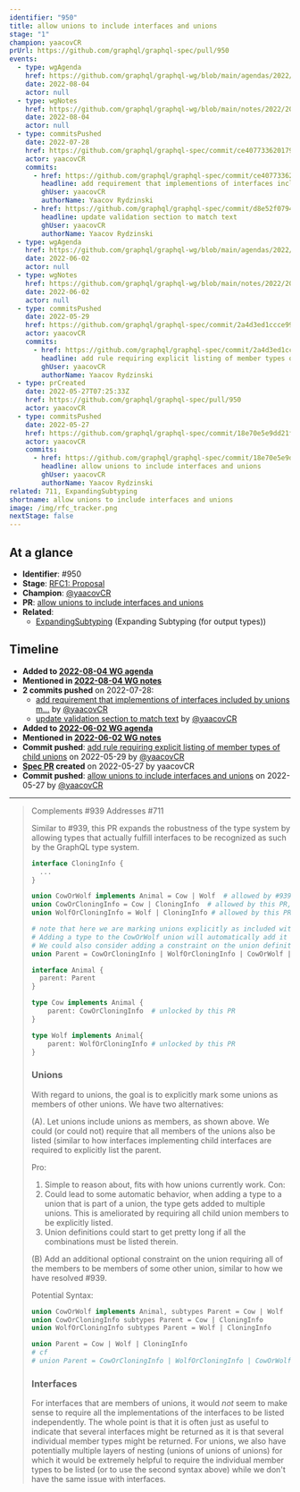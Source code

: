 ```yaml
---
identifier: "950"
title: allow unions to include interfaces and unions
stage: "1"
champion: yaacovCR
prUrl: https://github.com/graphql/graphql-spec/pull/950
events:
  - type: wgAgenda
    href: https://github.com/graphql/graphql-wg/blob/main/agendas/2022/2022-08-04.md
    date: 2022-08-04
    actor: null
  - type: wgNotes
    href: https://github.com/graphql/graphql-wg/blob/main/notes/2022/2022-08-04.md
    date: 2022-08-04
    actor: null
  - type: commitsPushed
    date: 2022-07-28
    href: https://github.com/graphql/graphql-spec/commit/ce4077336201792e8b2792eb77ce712bf9e0a598
    actor: yaacovCR
    commits:
      - href: https://github.com/graphql/graphql-spec/commit/ce4077336201792e8b2792eb77ce712bf9e0a598
        headline: add requirement that implementions of interfaces included by unions m…
        ghUser: yaacovCR
        authorName: Yaacov Rydzinski
      - href: https://github.com/graphql/graphql-spec/commit/d8e52f0794423b32874e8c6972211e3dcf5e027f
        headline: update validation section to match text
        ghUser: yaacovCR
        authorName: Yaacov Rydzinski
  - type: wgAgenda
    href: https://github.com/graphql/graphql-wg/blob/main/agendas/2022/2022-06-02.md
    date: 2022-06-02
    actor: null
  - type: wgNotes
    href: https://github.com/graphql/graphql-wg/blob/main/notes/2022/2022-06-02.md
    date: 2022-06-02
    actor: null
  - type: commitsPushed
    date: 2022-05-29
    href: https://github.com/graphql/graphql-spec/commit/2a4d3ed1ccce99ec6a1aa9e954107b9652b0bb01
    actor: yaacovCR
    commits:
      - href: https://github.com/graphql/graphql-spec/commit/2a4d3ed1ccce99ec6a1aa9e954107b9652b0bb01
        headline: add rule requiring explicit listing of member types of child unions
        ghUser: yaacovCR
        authorName: Yaacov Rydzinski
  - type: prCreated
    date: 2022-05-27T07:25:33Z
    href: https://github.com/graphql/graphql-spec/pull/950
    actor: yaacovCR
  - type: commitsPushed
    date: 2022-05-27
    href: https://github.com/graphql/graphql-spec/commit/18e70e5e9dd21f533c2e08cd3ad6a51154c495dd
    actor: yaacovCR
    commits:
      - href: https://github.com/graphql/graphql-spec/commit/18e70e5e9dd21f533c2e08cd3ad6a51154c495dd
        headline: allow unions to include interfaces and unions
        ghUser: yaacovCR
        authorName: Yaacov Rydzinski
related: 711, ExpandingSubtyping
shortname: allow unions to include interfaces and unions
image: /img/rfc_tracker.png
nextStage: false
---
```


## At a glance

- **Identifier**: #950
- **Stage**: [RFC1: Proposal](https://github.com/graphql/graphql-spec/blob/main/CONTRIBUTING.md#stage-1-proposal)
- **Champion**: [@yaacovCR](https://github.com/yaacovCR)
- **PR**: [allow unions to include interfaces and unions](https://github.com/graphql/graphql-spec/pull/950)
- **Related**:
  - [ExpandingSubtyping](/rfcs/ExpandingSubtyping "Expanding Subtyping (for output types) / RFC0") (Expanding Subtyping (for output types))

<!-- BEGIN_CUSTOM_TEXT -->



<!-- END_CUSTOM_TEXT -->

## Timeline

- **Added to [2022-08-04 WG agenda](https://github.com/graphql/graphql-wg/blob/main/agendas/2022/2022-08-04.md)**
- **Mentioned in [2022-08-04 WG notes](https://github.com/graphql/graphql-wg/blob/main/notes/2022/2022-08-04.md)**
- **2 commits pushed** on 2022-07-28:
  - [add requirement that implementions of interfaces included by unions m…](https://github.com/graphql/graphql-spec/commit/ce4077336201792e8b2792eb77ce712bf9e0a598) by [@yaacovCR](https://github.com/yaacovCR)
  - [update validation section to match text](https://github.com/graphql/graphql-spec/commit/d8e52f0794423b32874e8c6972211e3dcf5e027f) by [@yaacovCR](https://github.com/yaacovCR)
- **Added to [2022-06-02 WG agenda](https://github.com/graphql/graphql-wg/blob/main/agendas/2022/2022-06-02.md)**
- **Mentioned in [2022-06-02 WG notes](https://github.com/graphql/graphql-wg/blob/main/notes/2022/2022-06-02.md)**
- **Commit pushed**: [add rule requiring explicit listing of member types of child unions](https://github.com/graphql/graphql-spec/commit/2a4d3ed1ccce99ec6a1aa9e954107b9652b0bb01) on 2022-05-29 by [@yaacovCR](https://github.com/yaacovCR)
- **[Spec PR](https://github.com/graphql/graphql-spec/pull/950) created** on 2022-05-27 by yaacovCR
- **Commit pushed**: [allow unions to include interfaces and unions](https://github.com/graphql/graphql-spec/commit/18e70e5e9dd21f533c2e08cd3ad6a51154c495dd) on 2022-05-27 by [@yaacovCR](https://github.com/yaacovCR)

<!-- VERBATIM -->

---

> Complements #939
> Addresses #711
> 
> Similar to #939, this PR expands the robustness of the type system by allowing types that actually fulfill interfaces to be recognized as such by the GraphQL type system.
> 
> ```graphql
> interface CloningInfo {
>   ...
> }
> 
> union CowOrWolf implements Animal = Cow | Wolf  # allowed by #939
> union CowOrCloningInfo = Cow | CloningInfo  # allowed by this PR, note that CloningInfo is an interface
> union WolfOrCloningInfo = Wolf | CloningInfo # allowed by this PR, note that CloningInfo is an interface
> 
> # note that here we are marking unions explicitly as included within a union.
> # Adding a type to the CowOrWolf union will automatically add it to the ParentUnion
> # We could also consider adding a constraint on the union definition, see below discussion
> union Parent = CowOrCloningInfo | WolfOrCloningInfo | CowOrWolf | Cow | Wolf | CloningInfo
> 
> interface Animal {
>   parent: Parent
> }
> 
> type Cow implements Animal {
>     parent: CowOrCloningInfo  # unlocked by this PR
> }
> 
> type Wolf implements Animal{
>     parent: WolfOrCloningInfo # unlocked by this PR
> } 
> ```
> 
> ### Unions
> 
> With regard to unions, the goal is to explicitly mark some unions as members of other unions. We have two alternatives:
> 
> (A). Let unions include unions as members, as shown above. We could (or could not) require​ that all members of the unions also be listed (similar to how interfaces implementing child interfaces are required to explicitly list the parent.
> 
> Pro:
> 1. Simple to reason about, fits with how unions currently work.
> Con:
> 1. Could lead to some automatic behavior, when adding a type to a union that is part of a union, the type gets added to multiple unions. This is ameliorated by requiring all child union members to be explicitly listed.
> 2. Union definitions could start to get pretty long if all the combinations must be listed therein.
> 
> (B) Add an additional optional constraint on the union requiring all of the members to be members of some other union, similar to how we have resolved #939. 
> 
> Potential Syntax: 
> 
> ```graphql
> union CowOrWolf implements Animal, subtypes Parent = Cow | Wolf 
> union CowOrCloningInfo subtypes Parent = Cow | CloningInfo 
> union WolfOrCloningInfo subtypes Parent = Wolf | CloningInfo
> 
> union Parent = Cow | Wolf | CloningInfo
> # cf
> # union Parent = CowOrCloningInfo | WolfOrCloningInfo | CowOrWolf | Cow | Wolf | CloningInfo
> ```
> 
> ### Interfaces
> 
> For interfaces that are members of unions, it would _not_ seem to make sense to require​ all the implementations of the interfaces to be listed independently. The whole point is that it is often just as useful to indicate that several interfaces might be returned as it is that several individual member types might be returned. For unions, we also have potentially multiple layers of nesting (unions of unions of unions) for which it would be extremely helpful to require​ the individual member types to be listed (or to use the second syntax above) while we don't have the same issue with interfaces.
